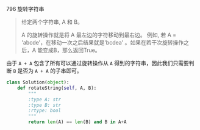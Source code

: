 796 旋转字符串

> 给定两个字符串, A 和 B。
>
> A 的旋转操作就是将 A 最左边的字符移动到最右边。 例如, 若 A = 'abcde'，在移动一次之后结果就是'bcdea' 。如果在若干次旋转操作之后，A 能变成B，那么返回True。
>



由于 `A + A` 包含了所有可以通过旋转操作从 `A` 得到的字符串，因此我们只需要判断 `B` 是否为 `A + A` 的子串即可。

```python
class Solution(object):
    def rotateString(self, A, B):
        """
        :type A: str
        :type B: str
        :rtype: bool
        """
        return len(A) == len(B) and B in A+A
```

